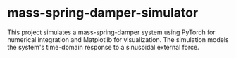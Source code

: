 # mass-spring-damper-simulator
This project simulates a mass-spring-damper system using PyTorch for numerical integration and Matplotlib for visualization. The simulation models the system's time-domain response to a sinusoidal external force.
